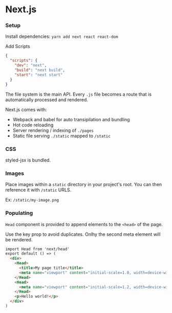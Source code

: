 # Next.js

### Setup

Install dependencies:
`yarn add next react react-dom`

Add Scripts

```json
{
  "scripts": {
    "dev": "next",
    "build": "next build",
    "start": "next start"
  }
}
```

The file system is the main API. Every `.js` file becomes a route that is automatically processed and rendered.

Next.js comes with:

* Webpack and babel for auto transipilation and bundling
* Hot code reloading
* Server rendering / indexing of `./pages`
* Static file serving `./static` mapped to `/static`

### CSS

styled-jsx is bundled.

### Images

Place images within a `static` directory in your project's root. You can then reference it with `/static` URLS.

Ex: `/static/my-image.png`

### Populating <head>

`Head` component is provided to append elements to the `<head>` of the page.

Use the key prop to avoid duplicates. Onlhy the second meta element will be rendered.

```html
import Head from 'next/head'
export default () => (
  <div>
    <Head>
      <title>My page title</title>
      <meta name="viewport" content="initial-scale=1.0, width=device-width" key="viewport" />
    </Head>
    <Head>
      <meta name="viewport" content="initial-scale=1.2, width=device-width" key="viewport" />
    </Head>
    <p>Hello world!</p>
  </div>
)
```
